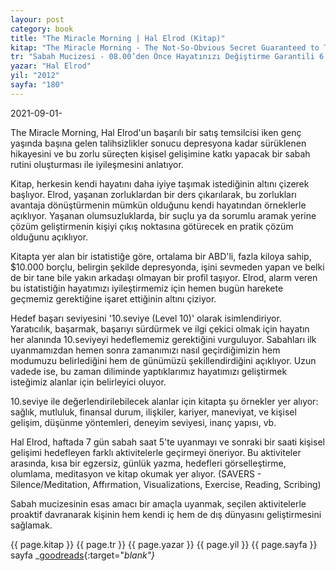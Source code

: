 ```yaml
---
layour: post
category: book
title: "The Miracle Morning | Hal Elrod (Kitap)"
kitap: "The Miracle Morning - The Not-So-Obvious Secret Guaranteed to Transform Your Life (Before 8AM)"
tr: "Sabah Mucizesi - 08.00’den Önce Hayatınızı Değiştirme Garantili 6 Dakika"
yazar: "Hal Elrod"
yil: "2012"
sayfa: "180"
---
```


2021-09-01-

The Miracle Morning, Hal Elrod'un başarılı bir satış temsilcisi iken genç yaşında başına gelen talihsizlikler sonucu depresyona kadar sürüklenen hikayesini ve bu zorlu süreçten kişisel gelişimine katkı yapacak bir sabah rutini oluşturması ile iyileşmesini anlatıyor.

Kitap, herkesin kendi hayatını daha iyiye taşımak istediğinin altını çizerek başlıyor. Elrod, yaşanan zorluklardan bir ders çıkarılarak, bu zorlukları avantaja dönüştürmenin mümkün olduğunu kendi hayatından örneklerle açıklıyor. Yaşanan olumsuzluklarda, bir suçlu ya da sorumlu aramak yerine çözüm geliştirmenin kişiyi çıkış noktasına götürecek en pratik çözüm olduğunu açıklıyor.

Kitapta yer alan bir istatistiğe göre, ortalama bir ABD'li, fazla kiloya sahip, $10.000 borçlu, belirgin şekilde depresyonda, işini sevmeden yapan ve belki de bir tane bile yakın arkadaşı olmayan bir profil taşıyor. Elrod, alarm veren bu istatistiğin hayatımızı iyileştirmemiz için hemen bugün harekete geçmemiz gerektiğine işaret ettiğinin altını çiziyor.

Hedef başarı seviyesini '10.seviye (Level 10)' olarak isimlendiriyor. Yaratıcılık, başarmak, başarıyı sürdürmek ve ilgi çekici olmak için hayatın her alanında 10.seviyeyi hedeflememiz gerektiğini vurguluyor. Sabahları ilk uyanmamızdan hemen sonra zamanımızı nasıl geçirdiğimizin hem modumuzu belirlediğini hem de günümüzü şekillendirdiğini açıklıyor. Uzun vadede ise, bu zaman diliminde yaptıklarımız hayatımızı geliştirmek isteğimiz alanlar için belirleyici oluyor.

10.seviye ile değerlendirilebilecek alanlar için kitapta şu örnekler yer alıyor: sağlık, mutluluk, finansal durum, ilişkiler, kariyer, maneviyat, ve kişisel gelişim, düşünme yöntemleri, deneyim seviyesi, inanç yapısı, vb.

Hal Elrod, haftada 7 gün sabah saat 5'te uyanmayı ve sonraki bir saati kişisel gelişimi hedefleyen farklı aktivitelerle geçirmeyi öneriyor. Bu aktiviteler arasında, kısa bir egzersiz, günlük yazma, hedefleri görselleştirme, olumlama, meditasyon ve kitap okumak yer alıyor. (SAVERS - Silence/Meditation, Affırmation, Visualizations, Exercise, Reading, Scribing)

Sabah mucizesinin esas amacı bir amaçla uyanmak, seçilen aktivitelerle proaktif davranarak kişinin hem kendi iç hem de dış dünyasını geliştirmesini sağlamak.

{{ page.kitap }}
{{ page.tr }}
{{ page.yazar }}
{{ page.yil }}
{{ page.sayfa }} sayfa
<span class="link1">_[goodreads](https://www.goodreads.com/book/show/17166225-the-miracle-morning){:target="_blank"}_</span>
